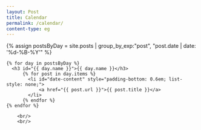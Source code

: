 ```yaml
---
layout: Post
title: Calendar
permalink: /calendar/
content-type: eg
---
```


<style>
.date-content a {
    text-decoration: none;
    color: #4183c4;
}

.date-content a:hover {
    text-decoration: underline;
    color: #4183c4;
}
</style>

<main>
    {% assign postsByDay = site.posts | group_by_exp:"post", "post.date | date: '%d-%B-%Y'" %}
    
    {% for day in postsByDay %}
      <h3 id="{{ day.name }}">{{ day.name }}</h3>
          {% for post in day.items %}
            <li id="date-content" style="padding-bottom: 0.6em; list-style: none;">
                <a href="{{ post.url }}">{{ post.title }}</a>
            </li>
          {% endfor %}
    {% endfor %}
    
        <br/>
        <br/>
</main>
